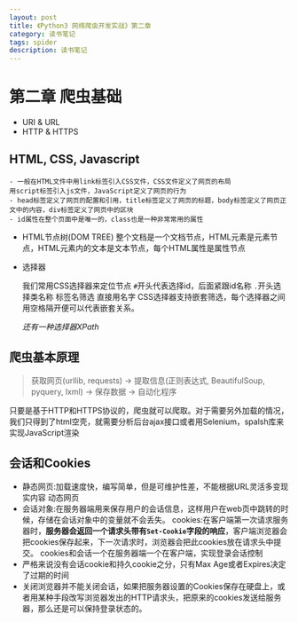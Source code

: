 ```yaml
---
layout: post
title: 《Python3 网络爬虫开发实战》第二章
category: 读书笔记
tags: spider
description: 读书笔记
---
```

# 第二章 爬虫基础
- URI & URL
- HTTP & HTTPS
## HTML, CSS, Javascript
	- 一般在HTML文件中用link标签引入CSS文件，CSS文件定义了网页的布局
	用script标签引入js文件，JavaScript定义了网页的行为
	- head标签定义了网页的配置和引用，title标签定义了网页的标题，body标签定义了网页正文中的内容，div标签定义了网页中的区块
	- id属性在整个页面中是唯一的，class也是一种非常常用的属性
- HTML节点树(DOM TREE)
	整个文档是一个文档节点，HTML元素是元素节点，HTML元素内的文本是文本节点，每个HTML属性是属性节点

- 选择器
	
	我们常用CSS选择器来定位节点
		`#`开头代表选择id，后面紧跟id名称
		`.`开头选择类名称
		标签名筛选 直接用名字
	CSS选择器支持嵌套筛选，每个选择器之间用空格隔开便可以代表嵌套关系。
	
	*还有一种选择器XPath*

## 爬虫基本原理
> 获取网页(urllib, requests) -> 提取信息(正则表达式, BeautifulSoup, pyquery, lxml) -> 保存数据 -> 自动化程序

只要是基于HTTP和HTTPS协议的，爬虫就可以爬取。对于需要另外加载的情况，我们只得到了html空壳，就需要分析后台ajax接口或者用Selenium，spalsh库来实现JavaScript渲染

## 会话和Cookies
- 静态网页:加载速度快，编写简单，但是可维护性差，不能根据URL灵活多变现实内容
  动态网页
- 会话对象:在服务器端用来保存用户的会话信息，这样用户在web页中跳转的时候，存储在会话对象中的变量就不会丢失。
  cookies:在客户端第一次请求服务器时，**服务器会返回一个请求头带有`Set-Cookie`字段的响应**，客户端浏览器会把cookies保存起来，下一次请求时，浏览器会把此cookies放在请求头中提交。
  cookies和会话一个在服务器端一个在客户端，实现登录会话控制
- 严格来说没有会话cookie和持久cookie之分，只有Max Age或者Expires决定了过期的时间
- 关闭浏览器并不能关闭会话，如果把服务器设置的Cookies保存在硬盘上，或者用某种手段改写浏览器发出的HTTP请求头，把原来的cookies发送给服务器，那么还是可以保持登录状态的。






